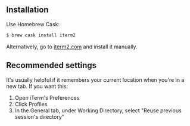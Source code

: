 
## Installation

Use Homebrew Cask:

```sh
$ brew cask install iterm2
```

Alternatively, go to [iterm2.com](https://www.iterm2.com/) and install it manually.

## Recommended settings

It's usually helpful if it remembers your current location when you're in a new tab. If you want this:

1. Open iTerm's Preferences
2. Click Profiles
3. In the General tab, under Working Directory, select "Reuse previous session's directory"
